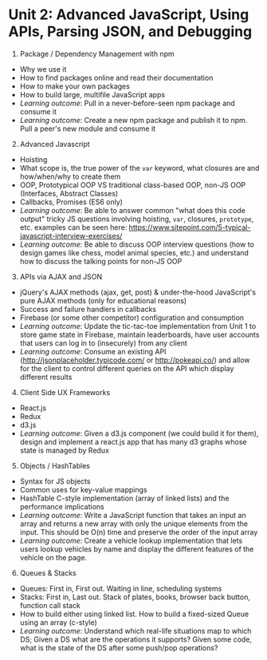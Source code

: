 # Unit 2: Advanced JavaScript, Using APIs, Parsing JSON, and Debugging

1. Package / Dependency Management with npm
 - Why we use it
 - How to find packages online and read their documentation
 - How to make your own packages
 - How to build large, multifile JavaScript apps
 - *Learning outcome*: Pull in a never-before-seen npm package and consume it
 - *Learning outcome*: Create a new npm package and publish it to npm. Pull a peer's new module and consume it
2. Advanced Javascript
 - Hoisting
 - What scope is, the true power of the `var` keyword, what closures are and how/when/why to create them
 - OOP, Prototypical OOP VS traditional class-based OOP, non-JS OOP (Interfaces, Abstract Classes)
 - Callbacks, Promises (ES6 only)
 - *Learning outcome*: Be able to answer common "what does this code output" tricky JS questions involving hoisting, `var`, closures, `prototype`, etc. examples can be seen here: https://www.sitepoint.com/5-typical-javascript-interview-exercises/ 
 - *Learning outcome*: Be able to discuss OOP interview questions (how to design games like chess, model animal species, etc.) and understand how to discuss the talking points for non-JS OOP 
3. APIs via AJAX and JSON
 - jQuery's AJAX methods (ajax, get, post) & under-the-hood JavaScript's pure AJAX methods (only for educational reasons)
 - Success and failure handlers in callbacks
 - Firebase (or some other competitor) configuration and consumption
 - *Learning outcome*: Update the tic-tac-toe implementation from Unit 1 to store game state in Firebase, maintain leaderboards, have user accounts that users can log in to (insecurely) from any client
 - *Learning outcome*: Consume an existing API (http://jsonplaceholder.typicode.com/ or http://pokeapi.co/) and allow for the client to control different queries on the API which display different results
4. Client Side UX Frameworks
 - React.js
 - Redux
 - d3.js
 - *Learning outcome*: Given a d3.js component (we could build it for them), design and implement a react.js app that has many d3 graphs whose state is managed by Redux
5. Objects / HashTables
 - Syntax for JS objects
 - Common uses for key-value mappings
 - HashTable C-style implementation (array of linked lists) and the performance implications
 - *Learning outcome*: Write a JavaScript function that takes an input an array and returns a new array with only the unique elements from the input. This should be O(n) time and preserve the order of the input array
 - *Learning outcome*: Create a vehicle lookup implementation that lets users lookup vehicles by name and display the different features of the vehicle on the page.
6. Queues & Stacks
 - Queues: First in, First out. Waiting in line, scheduling systems
 - Stacks: First in, Last out. Stack of plates, books, browser back button, function call stack
 - How to build either using linked list. How to build a fixed-sized Queue using an array (c-style)
 - *Learning outcome*: Understand which real-life situations map to which DS; Given a DS what are the operations it supports? Given some code, what is the state of the DS after some push/pop operations?
